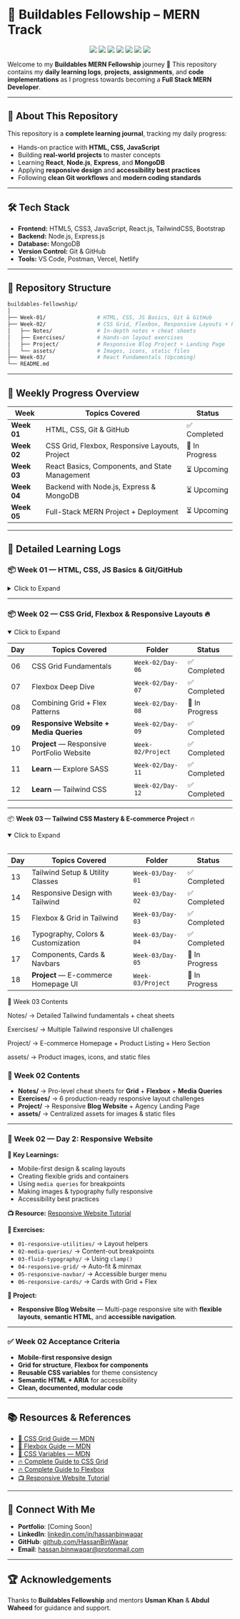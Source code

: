 
# 🚀 Buildables Fellowship – MERN Track

<p align="center">
  <img src="https://img.shields.io/github/repo-size/HassanBinWaqar/buildables-fellowship?color=blue&style=for-the-badge" />
  <img src="https://img.shields.io/github/last-commit/HassanBinWaqar/buildables-fellowship?color=green&style=for-the-badge" />
  <img src="https://img.shields.io/github/stars/HassanBinWaqar/buildables-fellowship?style=for-the-badge&color=yellow" />
  <img src="https://img.shields.io/github/forks/HassanBinWaqar/buildables-fellowship?style=for-the-badge&color=orange" />
  <img src="https://img.shields.io/github/issues/HassanBinWaqar/buildables-fellowship?style=for-the-badge&color=red" />
  <img src="https://img.shields.io/github/issues-pr/HassanBinWaqar/buildables-fellowship?style=for-the-badge&color=purple" />
  <img src="https://visitor-badge.laobi.icu/badge?page_id=HassanBinWaqar.buildables-fellowship&style=for-the-badge&color=brightgreen" />
</p>

Welcome to my **Buildables MERN Fellowship** journey 🚀
This repository contains my **daily learning logs**, **projects**, **assignments**, and **code implementations** as I progress towards becoming a **Full Stack MERN Developer**.

---

## 📌 About This Repository

This repository is a **complete learning journal**, tracking my daily progress:

* Hands-on practice with **HTML, CSS, JavaScript**
* Building **real-world projects** to master concepts
* Learning **React**, **Node.js**, **Express**, and **MongoDB**
* Applying **responsive design** and **accessibility best practices**
* Following **clean Git workflows** and **modern coding standards**

---

## 🛠 Tech Stack

* **Frontend:** HTML5, CSS3, JavaScript, React.js, TailwindCSS, Bootstrap
* **Backend:** Node.js, Express.js
* **Database:** MongoDB
* **Version Control:** Git & GitHub
* **Tools:** VS Code, Postman, Vercel, Netlify

---

## 📂 Repository Structure

```bash
buildables-fellowship/
│
├── Week-01/                # HTML, CSS, JS Basics, Git & GitHub
├── Week-02/                # CSS Grid, Flexbox, Responsive Layouts + Project
│   ├── Notes/              # In-depth notes + cheat sheets
│   ├── Exercises/          # Hands-on layout exercises
│   ├── Project/            # Responsive Blog Project + Landing Page
│   └── assets/             # Images, icons, static files
├── Week-03/                # React Fundamentals (Upcoming)
└── README.md
```

---

## 📅 Weekly Progress Overview

| **Week**    | **Topics Covered**                             | **Status**     |
| ----------- | ---------------------------------------------- | -------------- |
| **Week 01** | HTML, CSS,  Git & GitHub                       | ✅ Completed    |
| **Week 02** | CSS Grid, Flexbox, Responsive Layouts, Project | 🔄 In Progress |
| **Week 03** | React Basics, Components, and State Management | ⏳ Upcoming     |
| **Week 04** | Backend with Node.js, Express & MongoDB        | ⏳ Upcoming     |
| **Week 05** | Full-Stack MERN Project + Deployment           | ⏳ Upcoming     |

---

## 📒 Detailed Learning Logs

### **📦 Week 01 — HTML, CSS, JS Basics & Git/GitHub**

<details>
<summary>Click to Expand</summary>

| **Day** | **Topics Covered**                 | **Folder**       | **Status**  |
| ------- | ---------------------------------- | ---------------- | ----------- |
| 01      | HTML Basics + CSS Intro            | `Week-01/Day-01` | ✅ Completed |
| 02      | Project Setup + Responsive Website | `Week-01/Day-02` | ✅ Completed |
| 03      | Advanced CSS + Flexbox             | `Week-01/Day-03` | ✅ Completed |
| 04      | JavaScript Fundamentals            | `Week-01/Day-04` | ⏳ Upcoming |
| 05      | Git & GitHub Workflow              | `Week-01/Day-05` | ✅ Completed |

</details>

---

### **📦 Week 02 — CSS Grid, Flexbox & Responsive Layouts** 🔥

<details open>
<summary>Click to Expand</summary>

| **Day** | **Topics Covered**                     | **Folder**        | **Status**     |
| ------- | -------------------------------------- | ----------------- | -------------- |
| 06      | CSS Grid Fundamentals                  | `Week-02/Day-06`  | ✅ Completed    |
| 07      | Flexbox Deep Dive                      | `Week-02/Day-07`  | ✅ Completed    |
| 08      | Combining Grid + Flex Patterns         | `Week-02/Day-08`  | 🔄 In Progress |
| **09**  | **Responsive Website + Media Queries** | `Week-02/Day-09`  | ✅ Completed    |
| 10      | **Project** — Responsive PortFolio Website  | `Week-02/Project` | ✅ Completed |
| 11      | **Learn** — Explore SASS  | `Week-02/Day-11` | ✅ Completed |
| 12      | **Learn** — Tailwind CSS  | `Week-02/Day-12` | ✅ Completed |

---

📦 **Week 03 — Tailwind CSS Mastery & E-commerce Project** 🔥

<details open>
<summary>Click to Expand</summary>

<br>

| **Day** | **Topics Covered**                   | **Folder**        | **Status**     |
| ------- | ------------------------------------ | ----------------- | -------------- |
| 13      | Tailwind Setup & Utility Classes     | `Week-03/Day-01`  | ✅ Completed    |
| 14      | Responsive Design with Tailwind      | `Week-03/Day-02`  | ✅ Completed    |
| 15      | Flexbox & Grid in Tailwind           | `Week-03/Day-03`  | ✅ Completed    |
| 16      | Typography, Colors & Customization   | `Week-03/Day-04`  | ✅ Completed    |
| 17      | Components, Cards & Navbars          | `Week-03/Day-05`  | 🔄 In Progress |
| 18      | **Project** — E-commerce Homepage UI | `Week-03/Project` | 🔄 In Progress |

</details>


📂 Week 03 Contents

Notes/ → Detailed Tailwind fundamentals + cheat sheets

Exercises/ → Multiple Tailwind responsive UI challenges

Project/ → E-commerce Homepage + Product Listing + Hero Section

assets/ → Product images, icons, and static files

### **📂 Week 02 Contents**

* **Notes/** → Pro-level cheat sheets for **Grid** + **Flexbox** + **Media Queries**
* **Exercises/** → 6 production-ready responsive layout challenges
* **Project/** → Responsive **Blog Website** + Agency Landing Page
* **assets/** → Centralized assets for images & static files

---

### **🎯 Week 02 — Day 2: Responsive Website**

**🔔 Key Learnings:**

* Mobile-first design & scaling layouts
* Creating flexible grids and containers
* Using `media queries` for breakpoints
* Making images & typography fully responsive
* Accessibility best practices

**📺 Resource:** [Responsive Website Tutorial](https://youtu.be/ZYV6dYtz4HA?si=8Z9phBeEnA0OHLLz)

**📝 Exercises:**

* `01-responsive-utilities/` → Layout helpers
* `02-media-queries/` → Content-out breakpoints
* `03-fluid-typography/` → Using `clamp()`
* `04-responsive-grid/` → Auto-fit & minmax
* `05-responsive-navbar/` → Accessible burger menu
* `06-responsive-cards/` → Cards with Grid + Flex

**🎨 Project:**

* **Responsive Blog Website** — Multi-page responsive site with **flexible layouts**, **semantic HTML**, and **accessible navigation**.

---

### **✅ Week 02 Acceptance Criteria**

* **Mobile-first responsive design**
* **Grid for structure**, **Flexbox for components**
* **Reusable CSS variables** for theme consistency
* **Semantic HTML + ARIA** for accessibility
* **Clean, documented, modular code**

</details>

---

## 📚 Resources & References

* [📘 CSS Grid Guide — MDN](https://developer.mozilla.org/en-US/docs/Web/CSS/CSS_Grid_Layout)
* [📘 Flexbox Guide — MDN](https://developer.mozilla.org/en-US/docs/Learn/CSS/CSS_layout/Flexbox)
* [🎨 CSS Variables — MDN](https://developer.mozilla.org/en-US/docs/Web/CSS/Using_CSS_custom_properties)
* [🔥 Complete Guide to CSS Grid](https://css-tricks.com/snippets/css/complete-guide-grid/)
* [🔥 Complete Guide to Flexbox](https://css-tricks.com/snippets/css/a-guide-to-flexbox/)
* [📺 Responsive Website Tutorial](https://youtu.be/ZYV6dYtz4HA?si=8Z9phBeEnA0OHLLz)

---

## 🔗 Connect With Me

* **Portfolio**: \[Coming Soon]
* **LinkedIn**: [linkedin.com/in/hassanbinwaqar](https://linkedin.com/in/hassanbinwaqar)
* **GitHub**: [github.com/HassanBinWaqar](https://github.com/HassanBinWaqar)
* **Email**: [hassan.binnwaqar@protonmail.com](mailto:hassan.binnwaqar@protonmail.com)

---

## 🏆 Acknowledgements

Thanks to **Buildables Fellowship** and mentors **Usman Khan** & **Abdul Waheed** for guidance and support.


